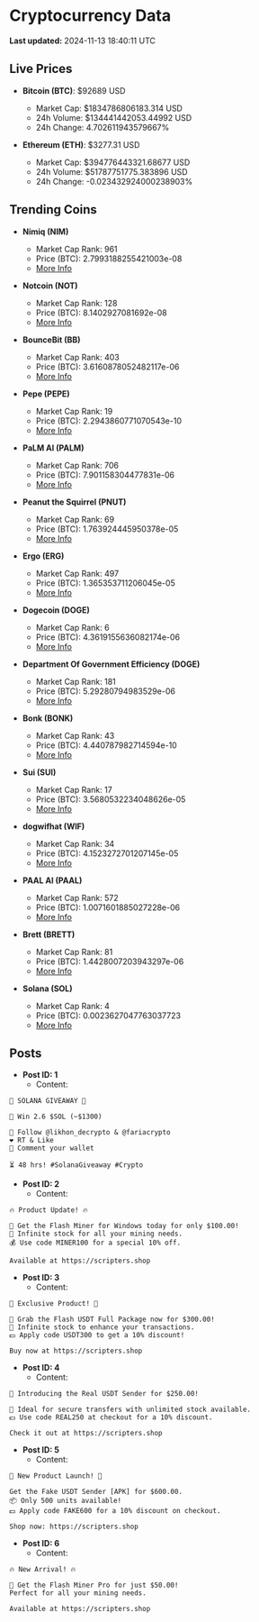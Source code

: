 # Cryptocurrency Data

**Last updated:** 2024-11-13 18:40:11 UTC

## Live Prices
- **Bitcoin (BTC)**: $92689 USD
  - Market Cap: $1834786806183.314 USD
  - 24h Volume: $134441442053.44992 USD
  - 24h Change: 4.702611943579667%

- **Ethereum (ETH)**: $3277.31 USD
  - Market Cap: $394776443321.68677 USD
  - 24h Volume: $51787751775.383896 USD
  - 24h Change: -0.023432924000238903%

## Trending Coins
- **Nimiq (NIM)**
  - Market Cap Rank: 961
  - Price (BTC): 2.7993188255421003e-08
  - [More Info](https://www.coingecko.com/en/coins/nimiq)

- **Notcoin (NOT)**
  - Market Cap Rank: 128
  - Price (BTC): 8.1402927081692e-08
  - [More Info](https://www.coingecko.com/en/coins/notcoin)

- **BounceBit (BB)**
  - Market Cap Rank: 403
  - Price (BTC): 3.6160878052482117e-06
  - [More Info](https://www.coingecko.com/en/coins/bouncebit)

- **Pepe (PEPE)**
  - Market Cap Rank: 19
  - Price (BTC): 2.2943860771070543e-10
  - [More Info](https://www.coingecko.com/en/coins/pepe)

- **PaLM AI (PALM)**
  - Market Cap Rank: 706
  - Price (BTC): 7.901158304477831e-06
  - [More Info](https://www.coingecko.com/en/coins/palm-ai)

- **Peanut the Squirrel (PNUT)**
  - Market Cap Rank: 69
  - Price (BTC): 1.763924445950378e-05
  - [More Info](https://www.coingecko.com/en/coins/peanut-the-squirrel)

- **Ergo (ERG)**
  - Market Cap Rank: 497
  - Price (BTC): 1.365353711206045e-05
  - [More Info](https://www.coingecko.com/en/coins/ergo)

- **Dogecoin (DOGE)**
  - Market Cap Rank: 6
  - Price (BTC): 4.3619155636082174e-06
  - [More Info](https://www.coingecko.com/en/coins/dogecoin)

- **Department Of Government Efficiency (DOGE)**
  - Market Cap Rank: 181
  - Price (BTC): 5.29280794983529e-06
  - [More Info](https://www.coingecko.com/en/coins/department-of-government-efficiency)

- **Bonk (BONK)**
  - Market Cap Rank: 43
  - Price (BTC): 4.440787982714594e-10
  - [More Info](https://www.coingecko.com/en/coins/bonk)

- **Sui (SUI)**
  - Market Cap Rank: 17
  - Price (BTC): 3.5680532234048626e-05
  - [More Info](https://www.coingecko.com/en/coins/sui)

- **dogwifhat (WIF)**
  - Market Cap Rank: 34
  - Price (BTC): 4.1523272701207145e-05
  - [More Info](https://www.coingecko.com/en/coins/dogwifhat)

- **PAAL AI (PAAL)**
  - Market Cap Rank: 572
  - Price (BTC): 1.0071601885027228e-06
  - [More Info](https://www.coingecko.com/en/coins/paal-ai)

- **Brett (BRETT)**
  - Market Cap Rank: 81
  - Price (BTC): 1.4428007203943297e-06
  - [More Info](https://www.coingecko.com/en/coins/brett-2)

- **Solana (SOL)**
  - Market Cap Rank: 4
  - Price (BTC): 0.0023627047763037723
  - [More Info](https://www.coingecko.com/en/coins/solana)

## Posts
- **Post ID: 1**
  - Content:
```
🚀 SOLANA GIVEAWAY 🚀

🎁 Win 2.6 $SOL (~$1300)

🤝 Follow @likhon_decrypto & @fariacrypto
❤️ RT & Like
💬 Comment your wallet

⏳ 48 hrs! #SolanaGiveaway #Crypto
```

- **Post ID: 2**
  - Content:
```
🔥 Product Update! 🔥

🚀 Get the Flash Miner for Windows today for only $100.00!
🔋 Infinite stock for all your mining needs.
💰 Use code MINER100 for a special 10% off.

Available at https://scripters.shop
```

- **Post ID: 3**
  - Content:
```
🎁 Exclusive Product! 🎁

💸 Grab the Flash USDT Full Package now for $300.00!
🎉 Infinite stock to enhance your transactions.
💵 Apply code USDT300 to get a 10% discount!

Buy now at https://scripters.shop
```

- **Post ID: 4**
  - Content:
```
💎 Introducing the Real USDT Sender for $250.00!

💼 Ideal for secure transfers with unlimited stock available.
💵 Use code REAL250 at checkout for a 10% discount.

Check it out at https://scripters.shop
```

- **Post ID: 5**
  - Content:
```
🚀 New Product Launch! 🚀

Get the Fake USDT Sender [APK] for $600.00.
📦 Only 500 units available!
💵 Apply code FAKE600 for a 10% discount on checkout.

Shop now: https://scripters.shop
```

- **Post ID: 6**
  - Content:
```
🔥 New Arrival! 🔥

💸 Get the Flash Miner Pro for just $50.00!
Perfect for all your mining needs.

Available at https://scripters.shop
```

